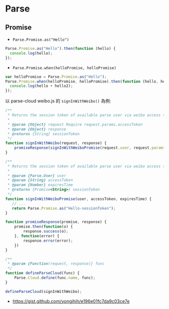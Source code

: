 # Parse

## Promise

* `Parse.Promise.as("Hello")`

```js
Parse.Promise.as("Hello").then(function (hello) {
  console.log(hello);
});
```

* `Parse.Promise.when(helloPromise, helloPromise)`

```js
var helloPromise = Parse.Promise.as("Hello");
Parse.Promise.when(helloPromise, helloPromise).then(function (hello, hello2) {
  console.log(hello + hello2);
});
```

以 parse-cloud weibo.js 的 `signInWithWeibo()` 為例:

```js
/**
 * Returns the session token of available parse user via weibo access token within `request.params.accessToken`.
 *
 * @param {Object} request Require request.params.accessToken
 * @param {Object} response
 * @returns {String} sessionToken
 */
function signInWithWeibo(request, response) {
    promiseResponse(signInWithWeiboPromise(request.user, request.params.accessToken, request.params.expiresTime), response);
}

/**
 * Returns the session token of available parse user via weibo access token.
 *
 * @param {Parse.User} user
 * @param {String} accessToken
 * @param {Number} expiresTime
 * @returns {Promise<String>} sessionToken
 */
function signInWithWeiboPromise(user, accessToken, expiresTime) {
   // ...
   return Parse.Promise.as("Hello-sessionToken");
}

function promiseResponse(promise, response) {
    promise.then(function(o) {
        response.success(o);
    }, function(error) {
        response.error(error);
    })
}

/**
 * @param {Function(request, response)} func
 */
function defineParseCloud(func) {
    Parse.Cloud.define(func.name, func);
}

defineParseCloud(signInWithWeibo);
```

* https://gist.github.com/yongjhih/e196e01fc7da9c03ce7e
